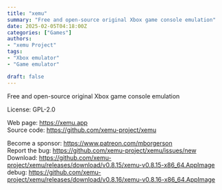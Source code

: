 ```yaml
---
title: "xemu"
summary: "Free and open-source original Xbox game console emulation"
date: 2025-02-05T04:18:00Z
categories: ["Games"]
authors:
- "xemu Project"
tags: 
- "Xbox emulator"
- "Game emulator"

draft: false
---
```


Free and open-source original Xbox game console emulation

License: GPL-2.0

Web page: <https://xemu.app>  
Source code: <https://github.com/xemu-project/xemu>

Become a sponsor: <https://www.patreon.com/mborgerson>  
Report the bug: <https://github.com/xemu-project/xemu/issues/new>  
Download: <https://github.com/xemu-project/xemu/releases/download/v0.8.15/xemu-v0.8.15-x86_64.AppImage>  
debug: <https://github.com/xemu-project/xemu/releases/download/v0.8.16/xemu-v0.8.16-x86_64.AppImage>
